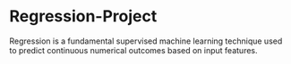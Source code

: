 # Regression-Project
Regression is a fundamental supervised machine learning technique used to predict continuous numerical outcomes based on input features. 
